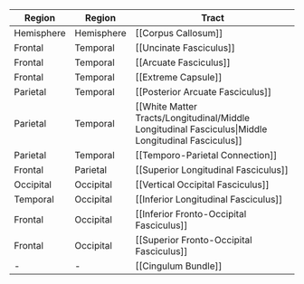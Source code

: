 
| Region     | Region     | Tract                                                                                               |
| ---------- | ---------- | --------------------------------------------------------------------------------------------------- |
| Hemisphere | Hemisphere | [[Corpus Callosum]]                                                                                 |
| Frontal    | Temporal   | [[Uncinate Fasciculus]]                                                                             |
| Frontal    | Temporal   | [[Arcuate Fasciculus]]                                                                              |
| Frontal    | Temporal   | [[Extreme Capsule]]                                                                                 |
| Parietal   | Temporal   | [[Posterior Arcuate Fasciculus]]                                                                    |
| Parietal   | Temporal   | [[White Matter Tracts/Longitudinal/Middle Longitudinal Fasciculus\|Middle Longitudinal Fasciculus]] |
| Parietal   | Temporal   | [[Temporo-Parietal Connection]]                                                                     |
| Frontal    | Parietal   | [[Superior Longitudinal Fasciculus]]                                                                |
| Occipital  | Occipital  | [[Vertical Occipital Fasciculus]]                                                                   |
| Temporal   | Occipital  | [[Inferior Longitudinal Fasciculus]]                                                                |
| Frontal    | Occipital  | [[Inferior Fronto-Occipital Fasciculus]]                                                            |
| Frontal    | Occipital  | [[Superior Fronto-Occipital Fasciculus]]                                                            |
| -          | -          | [[Cingulum Bundle]]                                                                                 |

